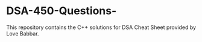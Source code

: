 # DSA-450-Questions-
This repository contains the C++ solutions for DSA Cheat Sheet provided by Love Babbar.
